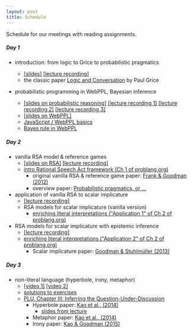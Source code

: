 ```yaml
---
layout: post
title: Schedule
---
```


Schedule for our meetings with reading assignments.

##### Day 1

- introduction: from logic to Grice to probabilistic pragmatics 
    - [[slides]](https://michael-franke.github.io/CompPrag-2020/slides/01-CompPrag-2020-intro.pdf) [[lecture recording]](https://vimeo.com/397204871)
    - the classic paper [Logic and Conversation](http://lefft.xyz/psycholingAU16/readings/grice1975-logic-and-conversation.pdf) by Paul Grice

- probabilistic programming in WebPPL, Bayesian inference
  - [[slides on probabilistic reasoning]](https://michael-franke.github.io/CompPrag-2020/slides/02-CompPrag-2020-probability.pdf) [[lecture recording 1]](https://vimeo.com/397212771) [[lecture recording 2]](https://vimeo.com/397212939) [[lecture recording 3]](https://vimeo.com/397213587)
  - [[slides on WebPPL]](https://michael-franke.github.io/CompPrag-2020/slides/03-CompPrag-2020-WebPPL.pdf)
  - [JavaScript / WebPPL basics](http://www.problang.org/chapters/app-06-intro-to-webppl.html)
  - [Bayes rule in WebPPL](http://www.problang.org/chapters/app-01-probability.html)

##### Day 2

- vanilla RSA model & reference games
  - [[slides on RSA]](https://michael-franke.github.io/CompPrag-2020/slides/04-CompPrag-2020-RSA.pdf) [[lecture recording]](https://vimeo.com/397213851)
  - [intro Rational Speech Act framework (Ch 1 of problang.org)](http://www.problang.org/chapters/01-introduction.html)
    - original vanilla RSA & reference game paper: [Frank & Goodman (2012)](http://science.sciencemag.org/content/336/6084/998)
    - overview paper: [Probabilistic pragmatics, or ...](https://www.degruyter.com/view/j/zfsw.2016.35.issue-1/zfs-2016-0002/zfs-2016-0002.xml)
- application of vanilla RSA to scalar implicature
  - [[lecture recording]](https://vimeo.com/397214281)
  - RSA models for scalar implicature (vanilla version)
    - [enriching literal interpretations ("Application 1" of Ch 2 of problang.org)](http://www.problang.org/chapters/02-pragmatics.html)
- RSA models for scalar implicature with epistemic inference 
  - [[lecture recording]](https://vimeo.com/397214670)
  - [enriching literal interpretations ("Application 2" of Ch 2 of problang.org)](http://www.problang.org/chapters/02-pragmatics.html)
    - Scalar implicature paper: [Goodman & Stuhlmüller (2013)](https://web.stanford.edu/~ngoodman/papers/GS-TopiCS-2013.pdf)

##### Day 3

- non-literal language (hyperbole, irony, metaphor)
  - [[video 1]](https://vimeo.com/397384504) [[video 2]]()
  - [solutions to exercises](docs/solutions-ch-03.pdf)
  - [PLU, Chapter III: Inferring the Question-Under-Discussion](http://problang.org/chapters/03-nonliteral.html)
    - Hyperbole paper:
    [Kao et al., (2014)](http://cocolab.stanford.edu/papers/KaoEtAl2014-PNAS.pdf)
	  - [slides from lecture](https://michael-franke.github.io/CompPrag-2018/docs/Kao_hyperbole.pdf)
    - Metaphor paper: [Kao et al., (2014)](http://cocolab.stanford.edu/papers/KaoEtAl2014-Cogsci.pdf)
    - Irony paper: [Kao & Goodman (2015)](http://cocolab.stanford.edu/papers/KaoEtAl2015-Cogsci.pdf)
 

